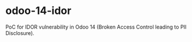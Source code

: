 # odoo-14-idor
PoC for IDOR vulnerability in Odoo 14 (Broken Access Control leading to PII Disclosure).
